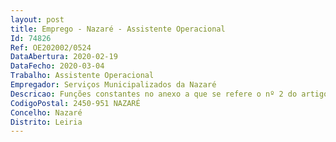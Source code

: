```yaml
--- 
layout: post
title: Emprego - Nazaré - Assistente Operacional
Id: 74826
Ref: OE202002/0524
DataAbertura: 2020-02-19
DataFecho: 2020-03-04
Trabalho: Assistente Operacional
Empregador: Serviços Municipalizados da Nazaré
Descricao: Funções constantes no anexo a que se refere o nº 2 do artigo 88º da LTFP, ás quais corresponde o grau 1 de complexidade funcional na carreira e categoria de Assistente Operacional    área no serviço de limpeza   previstos e não ocupados no Mapa de Pessoal   Anexo I – nº. C 19 e. Anexo II nº. 4, na modalidade de contrato de trabalho em funções públicas por tempo determinado (termo resolutivo certo, no período de maio a outubro de 2020)   Cantoneiro de Limpeza   Executa funções a limpeza de ruas e espaços públicos, lavagem da via pública, monda manual de plantas infestantes  garantir a limpeza do circuito executado  utilizar os equipamentos de proteção disponibilizados  cumprir as regras de segurança, higiene e saúde no trabalho  outros serviços de caráter operativo não especificado.
CodigoPostal: 2450-951 NAZARÉ
Concelho: Nazaré
Distrito: Leiria
--- 
```

